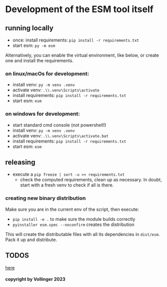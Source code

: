 # Development of the ESM tool itself

## running locally 

- once: install requirements: `pip install -r requirements.txt`
- start esm: `py -m esm`

Alternatively, you can enable the virtual environment, like below, or create one and install the requirements.

### on linux/macOs for development:

- install venv: `py -m venv .venv`
- activate venv: `.\\.venv\Scripts\activate`
- install requirements: `pip install -r requirements.txt`
- start esm: `esm`

### on windows for development:

- start standard cmd console (not powershell!)
- install venv: `py -m venv .venv`
- activate venv: `.\\.venv\Scripts\activate.bat`
- install requirements: `pip install -r requirements.txt`
- start esm: `esm`

## releasing

- execute a `pip freeze | sort -u >> requirements.txt`
  - check the computed requirements, clean up as necessary. In doubt, start with a fresh venv to check if all is there.

### creating new binary distribution

Make sure you are in the current env of the script, then execute:

- `pip install -e .` to make sure the module builds correctly
- `pyinstaller esm.spec --noconfirm` creates the distribution

This will create the distributable files with all its dependencies in `dist/esm`. Pack it up and distribute.

## TODOS

[here](todos.md)

#### copyright by Vollinger 2023
